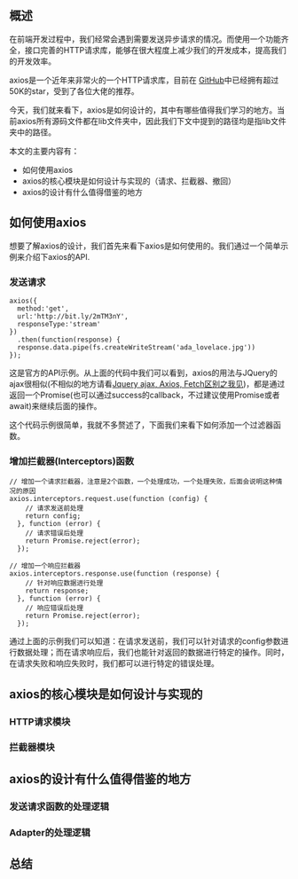 ## 概述

在前端开发过程中，我们经常会遇到需要发送异步请求的情况。而使用一个功能齐全，接口完善的HTTP请求库，能够在很大程度上减少我们的开发成本，提高我们的开发效率。

axios是一个近年来非常火的一个HTTP请求库，目前在 [GitHub](https://github.com/axios/axios)中已经拥有超过50K的star，受到了各位大佬的推荐。

今天，我们就来看下，axios是如何设计的，其中有哪些值得我们学习的地方。当前axios所有源码文件都在lib文件夹中，因此我们下文中提到的路径均是指lib文件夹中的路径。

本文的主要内容有：

* 如何使用axios
* axios的核心模块是如何设计与实现的（请求、拦截器、撤回）
* axios的设计有什么值得借鉴的地方

## 如何使用axios

想要了解axios的设计，我们首先来看下axios是如何使用的。我们通过一个简单示例来介绍下axios的API.

### 发送请求

 ~~~
 axios({
   method:'get',
   url:'http://bit.ly/2mTM3nY',
   responseType:'stream'
 })
   .then(function(response) {
   response.data.pipe(fs.createWriteStream('ada_lovelace.jpg'))
 });
 ~~~
 
 这是官方的API示例。从上面的代码中我们可以看到，axios的用法与JQuery的ajax很相似(不相似的地方请看[Jquery ajax, Axios, Fetch区别之我见](https://segmentfault.com/a/1190000012836882))，都是通过返回一个Promise(也可以通过success的callback，不过建议使用Promise或者await)来继续后面的操作。
 
 这个代码示例很简单，我就不多赘述了，下面我们来看下如何添加一个过滤器函数。
 
 ### 增加拦截器(Interceptors)函数
 
 ~~~
 // 增加一个请求拦截器，注意是2个函数，一个处理成功，一个处理失败，后面会说明这种情况的原因
 axios.interceptors.request.use(function (config) {
     // 请求发送前处理
     return config;
   }, function (error) {
     // 请求错误后处理
     return Promise.reject(error);
   });
 
 // 增加一个响应拦截器
 axios.interceptors.response.use(function (response) {
     // 针对响应数据进行处理
     return response;
   }, function (error) {
     // 响应错误后处理
     return Promise.reject(error);
   });
 ~~~
 
 通过上面的示例我们可以知道：在请求发送前，我们可以针对请求的config参数进行数据处理；而在请求响应后，我们也能针对返回的数据进行特定的操作。同时，在请求失败和响应失败时，我们都可以进行特定的错误处理。
 
## axios的核心模块是如何设计与实现的

### HTTP请求模块

### 拦截器模块

## axios的设计有什么值得借鉴的地方

### 发送请求函数的处理逻辑

### Adapter的处理逻辑

## 总结